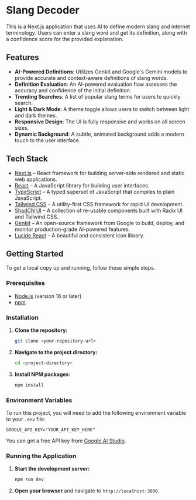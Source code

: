 # Slang Decoder

This is a Next.js application that uses AI to define modern slang and internet terminology. Users can enter a slang word and get its definition, along with a confidence score for the provided explanation.

## Features

- **AI-Powered Definitions**: Utilizes Genkit and Google's Gemini models to provide accurate and context-aware definitions of slang words.
- **Definition Evaluation**: An AI-powered evaluation flow assesses the accuracy and confidence of the initial definition.
- **Trending Searches**: A list of popular slang terms for users to quickly search.
- **Light & Dark Mode**: A theme toggle allows users to switch between light and dark themes.
- **Responsive Design**: The UI is fully responsive and works on all screen sizes.
- **Dynamic Background**: A subtle, animated background adds a modern touch to the user interface.

## Tech Stack

- [Next.js](https://nextjs.org/) – React framework for building server-side rendered and static web applications.
- [React](https://reactjs.org/) – A JavaScript library for building user interfaces.
- [TypeScript](https://www.typescriptlang.org/) – A typed superset of JavaScript that compiles to plain JavaScript.
- [Tailwind CSS](https://tailwindcss.com/) – A utility-first CSS framework for rapid UI development.
- [ShadCN UI](https://ui.shadcn.com/) – A collection of re-usable components built with Radix UI and Tailwind CSS.
- [Genkit](https://firebase.google.com/docs/genkit) – An open-source framework from Google to build, deploy, and monitor production-grade AI-powered features.
- [Lucide React](https://lucide.dev/) – A beautiful and consistent icon library.

## Getting Started

To get a local copy up and running, follow these simple steps.

### Prerequisites

- [Node.js](https://nodejs.org/) (version 18 or later)
- [npm](https://www.npmjs.com/)

### Installation

1.  **Clone the repository:**
    ```bash
    git clone <your-repository-url>
    ```
2.  **Navigate to the project directory:**
    ```bash
    cd <project-directory>
    ```
3.  **Install NPM packages:**
    ```bash
    npm install
    ```

### Environment Variables

To run this project, you will need to add the following environment variable to your `.env` file:

`GOOGLE_API_KEY="YOUR_API_KEY_HERE"`

You can get a free API key from [Google AI Studio](https://aistudio.google.com/app/apikey).

### Running the Application

1.  **Start the development server:**
    ```bash
    npm run dev
    ```
2.  **Open your browser** and navigate to `http://localhost:3000`.
